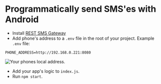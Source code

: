 # Programmatically send SMS'es with Android
- Install [REST SMS Gateway](https://play.google.com/store/apps/details?id=com.perfness.smsgateway.rest)
- Add phone's address to a `.env` file in the root of your project. Example `.env` file:
```
PHONE_ADDRESS=http://192.168.0.221:8080
```
![Your phones local address.](https://i.imgur.com/DHuwa8o.jpg)  
- Add your app's logic to `index.js`.  
- Run `npm start`.
